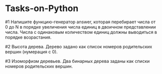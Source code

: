# Tasks-on-Python

#1 Напишите функцию-генератор answer,  которая перебирает числа от 0 до N в порядке увеличения числа единиц 
в двоичном представлении числа. Числа с одинаковым количеством единиц должны выводиться в порядке возрастания.

#2 Высота дерева. Дерево задано как список номеров родительских вершин (нумерация с 0).

#3 Изоморфизм деревьев. Два бинарных дерева заданы как списки номеров родительских вершин.
